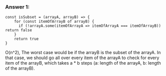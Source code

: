 ### Answer 1:
```
const isSubset = (arrayA, arrayB) => {
    for (const itemOfArrayB of arrayB) {
      if (!arrayA.some(itemOfArrayA => itemOfArrayA === itemOfArrayB)) return false
    }
    return true
}
```

O(n^2), The worst case would be if the arrayB is the subset of the arrayA. In that case, we should go all over every item of the arrayA to check for every item of the arrayB, which takes a * b steps (a: length of the arrayA, b: length of the arrayB).
